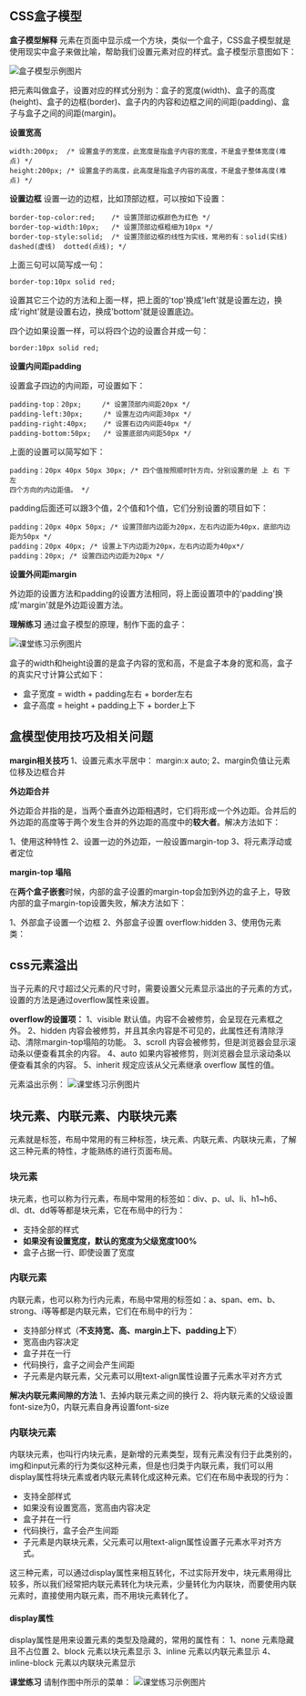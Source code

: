 ## CSS盒子模型

**盒子模型解释**
元素在页面中显示成一个方块，类似一个盒子，CSS盒子模型就是使用现实中盒子来做比喻，帮助我们设置元素对应的样式。盒子模型示意图如下：

![盒子模型示例图片](../pic/view01.jpg)

把元素叫做盒子，设置对应的样式分别为：盒子的宽度(width)、盒子的高度(height)、盒子的边框(border)、盒子内的内容和边框之间的间距(padding)、盒子与盒子之间的间距(margin)。

**设置宽高**

```
width:200px;  /* 设置盒子的宽度，此宽度是指盒子内容的宽度，不是盒子整体宽度(难点) */ 
height:200px; /* 设置盒子的高度，此高度是指盒子内容的高度，不是盒子整体高度(难点) */
```

**设置边框**
设置一边的边框，比如顶部边框，可以按如下设置：

```
border-top-color:red;    /* 设置顶部边框颜色为红色 */  
border-top-width:10px;   /* 设置顶部边框粗细为10px */   
border-top-style:solid;  /* 设置顶部边框的线性为实线，常用的有：solid(实线)  dashed(虚线)  dotted(点线); */
```

上面三句可以简写成一句：

```
border-top:10px solid red;
```

设置其它三个边的方法和上面一样，把上面的'top'换成'left'就是设置左边，换成'right'就是设置右边，换成'bottom'就是设置底边。

四个边如果设置一样，可以将四个边的设置合并成一句：

```
border:10px solid red;
```

**设置内间距padding**

设置盒子四边的内间距，可设置如下：

```
padding-top：20px;     /* 设置顶部内间距20px */ 
padding-left:30px;     /* 设置左边内间距30px */ 
padding-right:40px;    /* 设置右边内间距40px */ 
padding-bottom:50px;   /* 设置底部内间距50px */
```

上面的设置可以简写如下：

```
padding：20px 40px 50px 30px; /* 四个值按照顺时针方向，分别设置的是 上 右 下 左  
四个方向的内边距值。 */
```

padding后面还可以跟3个值，2个值和1个值，它们分别设置的项目如下：

```
padding：20px 40px 50px; /* 设置顶部内边距为20px，左右内边距为40px，底部内边距为50px */ 
padding：20px 40px; /* 设置上下内边距为20px，左右内边距为40px*/ 
padding：20px; /* 设置四边内边距为20px */
```

**设置外间距margin**

外边距的设置方法和padding的设置方法相同，将上面设置项中的'padding'换成'margin'就是外边距设置方法。

**理解练习**
通过盒子模型的原理，制作下面的盒子：

![课堂练习示例图片](../pic/box_practice.jpg)

盒子的width和height设置的是盒子内容的宽和高，不是盒子本身的宽和高，盒子的真实尺寸计算公式如下：

- 盒子宽度 = width + padding左右 + border左右
- 盒子高度 = height + padding上下 + border上下



## 盒模型使用技巧及相关问题

**margin相关技巧**
1、设置元素水平居中： margin:x auto;
2、margin负值让元素位移及边框合并

**外边距合并**

外边距合并指的是，当两个垂直外边距相遇时，它们将形成一个外边距。合并后的外边距的高度等于两个发生合并的外边距的高度中的**较大者**。解决方法如下：

1、使用这种特性
2、设置一边的外边距，一般设置margin-top
3、将元素浮动或者定位



**margin-top 塌陷**

在**两个盒子嵌套**时候，内部的盒子设置的margin-top会加到外边的盒子上，导致内部的盒子margin-top设置失败，解决方法如下：

1、外部盒子设置一个边框
2、外部盒子设置 overflow:hidden
3、使用伪元素类：



## css元素溢出

当子元素的尺寸超过父元素的尺寸时，需要设置父元素显示溢出的子元素的方式，设置的方法是通过overflow属性来设置。

**overflow的设置项：**
1、visible 默认值。内容不会被修剪，会呈现在元素框之外。
2、hidden 内容会被修剪，并且其余内容是不可见的，此属性还有清除浮动、清除margin-top塌陷的功能。
3、scroll 内容会被修剪，但是浏览器会显示滚动条以便查看其余的内容。
4、auto 如果内容被修剪，则浏览器会显示滚动条以便查看其余的内容。
5、inherit 规定应该从父元素继承 overflow 属性的值。

元素溢出示例：
![课堂练习示例图片](../pic/overflow.jpg)





## 块元素、内联元素、内联块元素

元素就是标签，布局中常用的有三种标签，块元素、内联元素、内联块元素，了解这三种元素的特性，才能熟练的进行页面布局。

### **块元素**

块元素，也可以称为行元素，布局中常用的标签如：div、p、ul、li、h1~h6、dl、dt、dd等等都是块元素，它在布局中的行为：

- 支持全部的样式
- **如果没有设置宽度，默认的宽度为父级宽度100%**
- 盒子占据一行、即使设置了宽度

### **内联元素**

内联元素，也可以称为行内元素，布局中常用的标签如：a、span、em、b、strong、i等等都是内联元素，它们在布局中的行为：

- 支持部分样式（**不支持宽、高、margin上下、padding上下**）
- 宽高由内容决定
- 盒子并在一行
- 代码换行，盒子之间会产生间距
- 子元素是内联元素，父元素可以用text-align属性设置子元素水平对齐方式

**解决内联元素间隙的方法**
1、去掉内联元素之间的换行
2、将内联元素的父级设置font-size为0，内联元素自身再设置font-size

### **内联块元素**

内联块元素，也叫行内块元素，是新增的元素类型，现有元素没有归于此类别的，img和input元素的行为类似这种元素，但是也归类于内联元素，我们可以用display属性将块元素或者内联元素转化成这种元素。它们在布局中表现的行为：

- 支持全部样式
- 如果没有设置宽高，宽高由内容决定
- 盒子并在一行
- 代码换行，盒子会产生间距
- 子元素是内联块元素，父元素可以用text-align属性设置子元素水平对齐方式。

这三种元素，可以通过display属性来相互转化，不过实际开发中，块元素用得比较多，所以我们经常把内联元素转化为块元素，少量转化为内联块，而要使用内联元素时，直接使用内联元素，而不用块元素转化了。

#### **display属性**

display属性是用来设置元素的类型及隐藏的，常用的属性有：
1、none 元素隐藏且不占位置
2、block 元素以块元素显示
3、inline 元素以内联元素显示
4、inline-block 元素以内联块元素显示

**课堂练习**
请制作图中所示的菜单：
![课堂练习示例图片](../pic/block04.jpg)